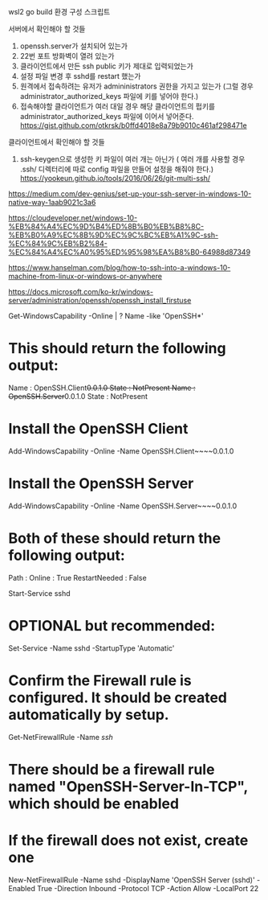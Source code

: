 wsl2 go build 환경 구성 스크립트

서버에서 확인해야 할 것들
  1. openssh.server가 설치되어 있는가
  2. 22번 포트 방화벽이 열려 있는가
  3. 클라이언트에서 만든 ssh public 키가 제대로 입력되었는가
  4. 설정 파일 변경 후 sshd를 restart 했는가
  5. 원격에서 접속하려는 유저가 admininistrators 권한을 가지고 있는가 (그럴 경우 administrator_authorized_keys 파일에 키를 넣어야 한다.)
  6. 접속해야할 클라이언트가 여러 대일 경우 해당 클라이언트의 펍키를administrator_authorized_keys 파일에 이어서 넣어준다.
https://gist.github.com/otkrsk/b0ffd4018e8a79b9010c461af298471e
  
클라이언트에서 확인해야 할 것들
  1. ssh-keygen으로 생성한 키 파일이 여러 개는 아닌가 ( 여러 개를 사용할 경우 .ssh/ 디렉터리에 따로 config 파일을 만들어 설정을 해줘야 한다.)
https://yookeun.github.io/tools/2016/06/26/git-multi-ssh/


https://medium.com/dev-genius/set-up-your-ssh-server-in-windows-10-native-way-1aab9021c3a6

https://cloudeveloper.net/windows-10-%EB%84%A4%EC%9D%B4%ED%8B%B0%EB%B8%8C-%EB%B0%A9%EC%8B%9D%EC%9C%BC%EB%A1%9C-ssh-%EC%84%9C%EB%B2%84-%EC%84%A4%EC%A0%95%ED%95%98%EA%B8%B0-64988d87349

https://www.hanselman.com/blog/how-to-ssh-into-a-windows-10-machine-from-linux-or-windows-or-anywhere

https://docs.microsoft.com/ko-kr/windows-server/administration/openssh/openssh_install_firstuse

Get-WindowsCapability -Online | ? Name -like 'OpenSSH*'

# This should return the following output:

Name  : OpenSSH.Client~~~~0.0.1.0
State : NotPresent
Name  : OpenSSH.Server~~~~0.0.1.0
State : NotPresent

# Install the OpenSSH Client
Add-WindowsCapability -Online -Name OpenSSH.Client~~~~0.0.1.0

# Install the OpenSSH Server
Add-WindowsCapability -Online -Name OpenSSH.Server~~~~0.0.1.0

# Both of these should return the following output:

Path          :
Online        : True
RestartNeeded : False


Start-Service sshd
# OPTIONAL but recommended:
Set-Service -Name sshd -StartupType 'Automatic'
# Confirm the Firewall rule is configured. It should be created automatically by setup.
Get-NetFirewallRule -Name *ssh*
# There should be a firewall rule named "OpenSSH-Server-In-TCP", which should be enabled
# If the firewall does not exist, create one
New-NetFirewallRule -Name sshd -DisplayName 'OpenSSH Server (sshd)' -Enabled True -Direction Inbound -Protocol TCP -Action Allow -LocalPort 22
